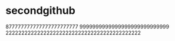 # secondgithub
877777777777777777777777
9999999999999999999999999999
2222222222222222222222222222222222222222222
